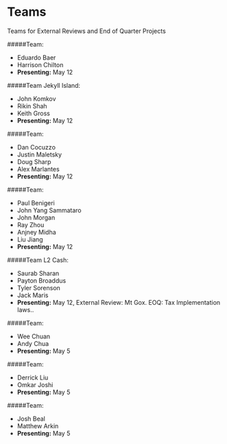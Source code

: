 Teams
=====

Teams for External Reviews and End of Quarter Projects

#####Team:
  * Eduardo Baer
  * Harrison Chilton
  * **Presenting:** May 12

#####Team Jekyll Island:
  * John Komkov
  * Rikin Shah
  * Keith Gross
  * **Presenting:** May 12

#####Team:
  * Dan Cocuzzo
  * Justin Maletsky
  * Doug Sharp
  * Alex Marlantes
  * **Presenting:** May 12

#####Team:
  * Paul Benigeri
  * John Yang Sammataro
  * John Morgan
  * Ray Zhou
  * Anjney Midha
  * Liu Jiang
  * **Presenting:** May 12

#####Team L2 Cash:
  * Saurab Sharan
  * Payton Broaddus
  * Tyler Sorenson
  * Jack Maris
  * **Presenting:** May 12, External Review: Mt Gox. EOQ: Tax Implementation laws..

  
#####Team:
  * Wee Chuan
  * Andy Chua
  * **Presenting:** May 5
  
#####Team:
  * Derrick Liu
  * Omkar Joshi
  * **Presenting:** May 5
  
#####Team:
  * Josh Beal
  * Matthew Arkin
  * **Presenting:** May 5


